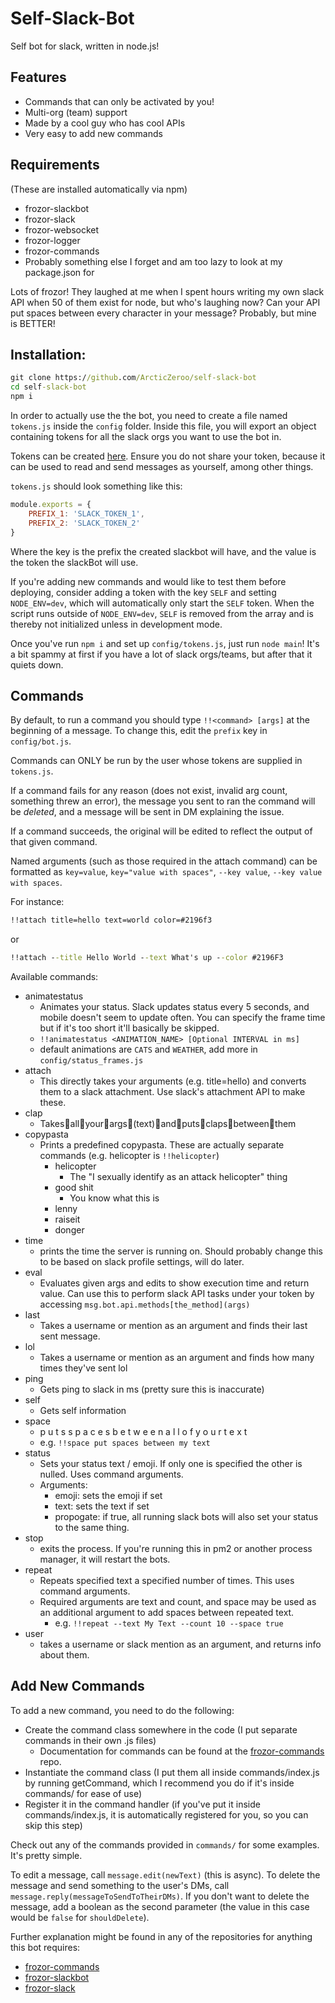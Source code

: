 # Self-Slack-Bot

Self bot for slack, written in node.js!

## Features

* Commands that can only be activated by you!
* Multi-org (team) support
* Made by a cool guy who has cool APIs
* Very easy to add new commands

## Requirements

(These are installed automatically via npm)
* frozor-slackbot
* frozor-slack
* frozor-websocket
* frozor-logger
* frozor-commands
* Probably something else I forget and am too lazy to look at my package.json for

Lots of frozor! They laughed at me when I spent hours writing my own slack API when 50 of them exist for node, but who's laughing now? Can your API put spaces between every character in your message? Probably, but mine is BETTER!

## Installation:

```cmd
git clone https://github.com/ArcticZeroo/self-slack-bot
cd self-slack-bot
npm i
```
In order to actually use the the bot, you need to create a file named `tokens.js` inside the `config` folder. Inside this file, you will export an object containing tokens for all the slack orgs you want to use the bot in. 

Tokens can be created [here](https://api.slack.com/custom-integrations/legacy-tokens). Ensure you do not share your token, because it can be used to read and send messages as yourself, among other things.

`tokens.js` should look something like this:

```javascript
module.exports = {
    PREFIX_1: 'SLACK_TOKEN_1',
    PREFIX_2: 'SLACK_TOKEN_2'
}
```

Where the key is the prefix the created slackbot will have, and the value is the token the slackBot will use.

If you're adding new commands and would like to test them before deploying, consider adding a token with the key `SELF` and setting `NODE_ENV=dev`, which will automatically only start the `SELF` token. When the script runs outside of `NODE_ENV=dev`, `SELF` is removed from the array and is thereby not initialized unless in development mode.

Once you've run `npm i` and set up `config/tokens.js`, just run `node main`! It's a bit spammy at first if you have a lot of slack orgs/teams, but after that it quiets down.

## Commands

By default, to run a command you should type `!!<command> [args]` at the beginning of a message. To change this, edit the `prefix` key in `config/bot.js`.

Commands can ONLY be run by the user whose tokens are supplied in `tokens.js`.

If a command fails for any reason (does not exist, invalid arg count, something threw an error), the message you sent to ran the command will be *deleted*, and a message will be sent in DM explaining the issue.

If a command succeeds, the original will be edited to reflect the output of that given command.

Named arguments (such as those required in the attach command) can be formatted as `key=value`, `key="value with spaces"`, `--key value`, `--key value with spaces`.

For instance:
```cmd
!!attach title=hello text=world color=#2196f3
```

or
```cmd
!!attach --title Hello World --text What's up --color #2196F3
```

Available commands:
* animatestatus
    * Animates your status. Slack updates status every 5 seconds, and mobile doesn't seem to update often. You can specify the frame time but if it's too short it'll basically be skipped. 
    * `!!animatestatus <ANIMATION_NAME> [Optional INTERVAL in ms]`
    * default animations are `CATS` and `WEATHER`, add more in `config/status_frames.js`
* attach
    * This directly takes your arguments (e.g. title=hello) and converts them to a slack attachment. Use slack's attachment API to make these.
* clap
    * Takes👏all👏your👏args👏(text)👏and👏puts👏claps👏between👏them
* copypasta
    * Prints a predefined copypasta. These are actually separate commands (e.g. helicopter is `!!helicopter`)
        * helicopter
            * The "I sexually identify as an attack helicopter" thing
        * good shit
            * You know what this is
        * lenny
        * raiseit
        * donger
* time
    * prints the time the server is running on. Should probably change this to be based on slack profile settings, will do later.
* eval
    * Evaluates given args and edits to show execution time and return value. Can use this to perform slack API tasks under your token by accessing `msg.bot.api.methods[the_method](args)`
* last
    * Takes a username or mention as an argument and finds their last sent message.
* lol
    * Takes a username or mention as an argument and finds how many times they've sent lol
* ping
    * Gets ping to slack in ms (pretty sure this is inaccurate)
* self
    * Gets self information
* space
    * p u t s   s p a c e s  b e t w e e n   a l l   o f   y o u r   t e x t
    * e.g. `!!space put spaces between my text`
* status
    * Sets your status text / emoji. If only one is specified the other is nulled. Uses command arguments.
    * Arguments:
        * emoji: sets the emoji if set
        * text: sets the text if set
        * propogate: if true, all running slack bots will also set your status to the same thing.
* stop
    * exits the process. If you're running this in pm2 or another process manager, it will restart the bots.
* repeat
    * Repeats specified text a specified number of times. This uses command arguments. 
    * Required arguments are text and count, and space may be used as an additional argument to add spaces between repeated text.
        * e.g. `!!repeat --text My Text --count 10 --space true`
* user
    * takes a username or slack mention as an argument, and returns info about them.
    
## Add New Commands

To add a new command, you need to do the following:

* Create the command class somewhere in the code (I put separate commands in their own .js files)
    * Documentation for commands can be found at the [frozor-commands](https://github.com/ArcticZeroo/frozor-commands) repo.
* Instantiate the command class (I put them all inside commands/index.js by running getCommand, which I recommend you do if it's inside commands/ for ease of use)
* Register it in the command handler (if you've put it inside commands/index.js, it is automatically registered for you, so you can skip this step)

Check out any of the commands provided in `commands/` for some examples. It's pretty simple.

To edit a message, call `message.edit(newText)` (this is async). To delete the message and send something to the user's DMs, call `message.reply(messageToSendToTheirDMs)`. If you don't want to delete the message, add a boolean as the second parameter (the value in this case would be `false` for `shouldDelete`).

Further explanation might be found in any of the repositories for anything this bot requires:
* [frozor-commands](https://github.com/ArcticZeroo/frozor-commands)
* [frozor-slackbot](https://github.com/ArcticZeroo/frozor-slackbot)
* [frozor-slack](https://github.com/ArcticZeroo/frozor-slack)
